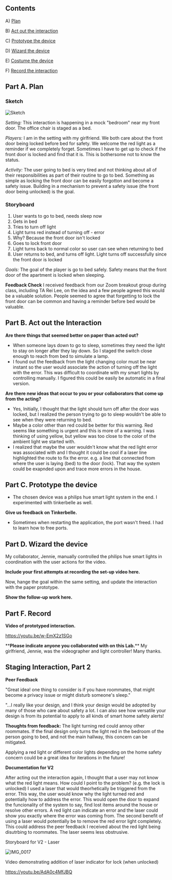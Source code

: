 ## Contents

A) [Plan](#part-a-plan) 

B) [Act out the interaction](#part-b-act-out-the-interaction) 

C) [Prototype the device](#part-c-prototype-the-device)

D) [Wizard the device](#part-d-wizard-the-device) 

E) [Costume the device](#part-e-costume-the-device)

F) [Record the interaction](#part-f-record)

## Part A. Plan 

### Sketch

 ![Sketch](https://user-images.githubusercontent.com/89586838/131934452-9b41c3f3-6a0f-4b01-b9e8-02559df1f2b4.jpg)

_Setting:_ 
This interaction is happening in a mock "bedroom" near my front door. The office chair is staged as a bed.

_Players:_ 
I am in the setting with my girlfriend. We both care about the front door being locked before bed for safety. We welcome the red light as a reminder if we completely forget. Sometimes I have to get up to check if the front door is locked and find that it is. This is bothersome not to know the status.

_Activity:_ 
The user going to bed is very tired and not thinking about all of their responsibilities as part of their routine to go to bed. Something as simple as locking the front door can be easily forgotton and become a safety issue. Building in a mechanism to prevent a safety issue (the front door being unlocked) is the goal.

### Storyboard

1. User wants to go to bed, needs sleep now
2. Gets in bed
3. Tries to turn off light
3. Light turns red instead of turning off - error
4. Why? Because the front door isn't locked
6. Goes to lock front door
7. Light turns back to normal color so user can see when returning to bed
8. User returns to bed, and turns off light. Light turns off successfully since the front door is locked

_Goals:_
The goal of the player is go to bed safely. Safety means that the front door of the apartment is locked when sleeping.

**Feedback Check**
I received feedback from our Zoom breakout group during class, including TA Rei Lee, on the idea and a few people agreed this would be a valuable solution. People seemed to agree that forgetting to lock the front door can be common and having a reminder before bed would be valuable.

## Part B. Act out the Interaction

**Are there things that seemed better on paper than acted out?**

  - When someone lays down to go to sleep, sometimes they need the light to stay on longer after they lay down. So I staged the switch close enough to reach from bed to simulate a lamp.
  - I found out the feedback from the light changing color must be near instant so the user would associate the action of turning off the light with the error. This was difficult to coordinate with my smart lights by controlling manually. I figured this could be easily be automatic in a final version.

**Are there new ideas that occur to you or your collaborators that come up from the acting?**

- Yes, Initially, I thought that the light should turn off after the door was locked, but I realized the person trying to go to sleep wouldn't be able to see when they were returning to bed.
- Maybe a color other than red could be better for this warning. Red seems like something is urgent and this is more of a warning. I was thinking of using yellow, but yellow was too close to the color of the ambient light we started with.
- I realized that maybe the user wouldn't know what the red light error was associated with and I thought it could be cool if a laser line highlighted the route to fix the error. e.g. a line that connected from where the user is laying (bed) to the door (lock). That way the system could be exapnded upon and trace more errors in the house.

## Part C. Prototype the device

- The chosen device was a philips hue smart light system in the end. I experimented with tinkerbelle as well.

**Give us feedback on Tinkerbelle.**

- Sometimes when restarting the application, the port wasn't freed. I had to learn how to free ports.

## Part D. Wizard the device
My collaborator, Jennie, manually controlled the philips hue smart lights in coordination with the user actions for the video.

**Include your first attempts at recording the set-up video here.**

Now, hange the goal within the same setting, and update the interaction with the paper prototype. 

**Show the follow-up work here.**

## Part F. Record

**Video of prototyped interaction.**

https://youtu.be/w-EmX2z1SGo

\*\***Please indicate anyone you collaborated with on this Lab.**\*\*
My girlfriend, Jennie, was the videographer and light controller! Many thanks.

## Staging Interaction, Part 2

**Peer Feedback**

"Great idea! one thing to consider is if you have roommates, that might become a privacy issue or might disturb someone's sleep."

"...I really like your design, and I think your design would be adopted by many of those who care about safety a lot. I can also see how versatile your design is from its potential to apply to all kinds of smart home safety alerts!

**Thoughts from feedback:**
The light turning red could annoy other roommates. If the final design only turns the light red in the bedroom of the person going to bed, and not the main hallway, this concern can be mitigated.

Applying a red light or different color lights depending on the home safety concern could be a great idea for iterations in the future!

**Documentation for V2**

After acting out the interaction again, I thought that a user may not know what the red light means. How could I point to the problem? (e.g. the lock is unlocked) I used a laser that would theorhetically be triggered from the error. This way, the user would know why the light turned red and potentially how to address the error. This would open the door to expand the funcionality of the system to say, find lost items around the house or resolve other errors. A red light can indicate an error and the laser could show you exactly where the error was coming from. The second benefit of using a laser would potentially be to remove the red error light completely. This could address the peer feedback I received about the red light being disutrbing to roommates. The laser seems less obstrusive.

Storyboard for V2 - Laser

![IMG_0017](https://user-images.githubusercontent.com/89586838/133180745-0148b446-bfcd-4bbf-937a-d331c8e5524c.jpg)

Video demonstrating addition of laser indicator for lock (when unlocked) 

https://youtu.be/AdA0c4MfJBQ
